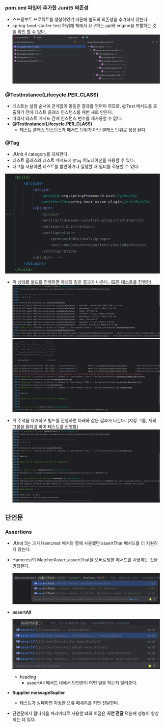 ### pom.xml 파일에 추가한 Junit5 의존성
  - 스프링부트 프로젝트를 생성하였기 때문에 별도의 의존성을 추가하지 않는다.
  - spring-boot-starter-test 하위에 책에서 요구하는 api와 engine을 포함하는 것을 확인 할 수 있다.
  ![img1.png](images/img1.png)


### @TestInstance(Lifecycle.PER_CLASS)
  - 테스트는 실행 순서에 관계없이 동일한 결과를 얻어야 하므로, @Test 메서드를 호출하기 전에 테스트 클래스 인스턴스를 매번 새로 만든다.
  - 따라서 테스트 메서드 간에 인스턴스 변수를 재사용할 수 없다.
  - **@TestInstance(Lifecycle.PER_CLASS)**
    - 테스트 클래스 인스턴스가 메서드 단위가 아닌 클래스 단위로 생성 된다.


### @Tag
  - JUnit 4 category를 대체한다.
  - 테스트 클래스와 테스트 메서드에 `@Tag`  어노테이션을 사용할 수 있다.
  - 태그를 사용하면 테스트를 발견하거나 실행할 때 필터를 적용할 수 있다.

   
  ![img2.png](images/img2.png)
  
  - 위 상태로 빌드를 진행하면 아래와 같은 결과가 나온다. (모든 테스트를 진행함)
    ![image3.png](images/img3.png)
    ![image4.png](images/img4.png)
        
  - 위 주석을 제거하고 빌드를 진행하면 아래와 같은 결과가 나온다. (지정 그룹, 제외 그룹을 필터링 하여 테스트를 진행함)
    ![image5.png](images/img5.png)


## 단언문

### Assertions

- JUnit 5는 과거 Hamcrest 매처와 함께 사용했던 assertThat 메서드를 더 지원하지 않는다.
- Hamcrest의 MatcherAssert.assertThat을 오버로딩한 메서드를 사용하는 것을 권장한다.

  ![image6.png](images/img6.png)


- **assertAll**

  ![image7.png](images/img7.png)

    - heading
        - assertAll 메서드 내에서 단언문이 어떤 일을 하는지 알려준다.

- **Supplier<String> messageSuplier**
    - 테스트가 실패하면  지정한 오류 메세지를 지연 전달한다.

- 단언문에서 람다식을 파라미터로 사용할 떄의 이점은 **지연 전달** 덕분에 성능이 향상되는 데 있다.